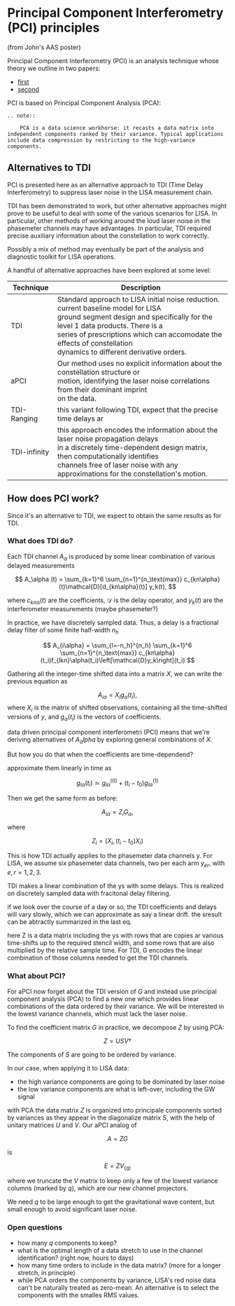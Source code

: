 # Principal Component Interferometry (PCI) principles
(from John's AAS poster)

Principal Component Interferometry (PCI) is an analysis technique whose theory we outline in two papers:
- [first](https://journals.aps.org/prd/abstract/10.1103/PhysRevD.103.042006) 
- [second](https://journals.aps.org/prd/abstract/10.1103/PhysRevD.104.122001)

PCI is based on Principal Component Analysis (PCA):

```{eval-rst}
.. note::

    PCA is a data science workhorse: it recasts a data matrix into independent components ranked by their variance. Typical applications include data compression by restricting to the high-variance components.
```  

## Alternatives to TDI
PCI is presented here as an alternative approach to TDI (Time Delay Interferometry) to suppress laser noise in the LISA measurement chain.

TDI has been demonstrated to work, but other alternative approaches might prove to be useful to deal with some of the various scenarios for LISA. In particular, other methods of working around the loud laser noise in the phasemeter channels may have advantages. In particular, TDI required precise auxiliary information about the constellation to work correctly.

Possibly a mix of method may eventually be part of the analysis and diagnostic toolkit for LISA operations.

A handful of alternative approaches have been explored at some level:

| Technique  |  Description |
|---|---|      
| TDI  | Standard approach to LISA initial noise reduction. current baseline model for LISA <br/>ground segment design and specifically for the level 1 data products. There is a <br/>series of prescriptions which can accomodate the effects of constellation <br/>dynamics to different derivative orders.|
| aPCI  | Our method uses no explicit information about the constellation structure or <br/>motion, identifying the laser noise correlations from their dominant imprint <br/>on the data. |
| TDI-Ranging | this variant following TDI, expect that the precise time delays ar  |
| TDI-infinity  | this approach encodes the information about the laser noise propagation delays <br/>in a discretely time-dependent design matrix, then computationally identifies <br/>channels free of laser noise with any approximations for the constellation's motion.|

## How does PCI work?

Since it's an alternative to TDI, we expect to obtain the same results as for TDI.

### What does TDI do?

Each TDI channel $A_\alpha$ is produced by some linear combination of various delayed measurements

$$
 A_\alpha (t) = \sum_{k=1}^6 \sum_{n=1}^{n_\text{max}} c_{kn\alpha}(t)\mathcal{D}[d_{kn\alpha}(t)] y_k(t),
$$

where $c_{kn\alpha}(t)$ are the coefficients, $\mathcal{D}$ is the delay operator, and $y_k(t)$ are the interferometer measurements (maybe phasemeter?)

In practice, we have discretely sampled data. Thus, a delay is a fractional delay filter of some finite half-width $n_h$

$$
A_{i\alpha} = \sum_{l=-n_h}^{n_h} \sum_{k=1}^6 \sum_{n=1}^{n_\text{max}} c_{kn\alpha}(t_i)f_{lkn}\alpha(t_i)\left[\mathcal{D}y_k\right](t_i)
$$

Gathering all the integer-time shifted data into a matrix $X$, we can write the previous equation as
 
$$
A_{i\alpha} = X_i g_\alpha (t_i),
$$
where $X_i$ is the matrix of shifted observations, containing all the time-shifted versions of $y$, and  $g_\alpha (t_i)$ is the vectors of coefficients.

data driven principal component interferometri (PCI) means that we're deriving alternatives of $A_alpha$ by exploring general combinations of $X$.

But how you do that when the coefficients are time-dependend?

approximate them linearly in time as

$$
g_{l\alpha}(t_i)\simeq g_{l\alpha}^{(0)} + (t_i - t_0) g_{l\alpha}^(1)
$$

Then we get the same form as before:

$$
A_{i\alpha} = Z_i G_\alpha,
$$

where 

$$
Z_i = (X_i, (t_i - t_0)X_i)
$$


This is how TDI actually applies to the phasemeter data channels y. For LISA, we assume six phasemeter data channels, two per each arm $y_{er}$, with $e,r = 1,2,3$.

TDi makes a linear combination of the ys with some delays. This is realized on discretely sampled data with fracitonal delay filtering. 

if we look over the course of a day or so, the TDI coefficients and delays will vary slowly, which we can approximate as say a linear drift.
the sresult can be abtractly summarized  in the last eq.

here Z is a data matrix including the ys with rows that are copies ar various time-shifts up to the required stencil width, and some rows that are also multiplied by the relative sample time. For TDI, G encodes the linear combination of those columns needed to get the TDI channels.


### What about PCI?
For aPCI now forget about the TDI version of $G$ and instead use principal component analysis (PCA) to find a new one which provides linear combinations of the data ordered by their variance. We will be interested in the lowest variance channels, which must lack the laser noise.


To find the coefficient matrix $G$ in practice, we decompose $Z$ by using PCA:

$$
Z = USV\dagger
$$

The components of $S$ are going to be ordered by variance. 

In our case, when applying it to LISA data:
- the high variance components are going to be dominated by laser noise
- the low variance components are what is left-over, including the GW signal

with PCA the data matrix $Z$ is organized into principale components sorted by variances as they appear in the diagonalize matrix $S$, with the help of unitary matrices $U$ and $V$. Our aPCI analog of 

$$
A = Z G
$$

is 

$$
E = Z V_{(q)}
$$

where we truncate the $V$ matrix to keep only a few of the lowest variance columns (marked by $q$), which are our new channel projectors.

We need $q$ to be large enough to get the gravitational wave content, but small enough to avoid significant laser noise.


### Open questions
- how many $q$ components to keep?
- what is the optimal length of a data stretch to use in the channel identification? (right now, hours to days)
- how many time orders to include in the data matrix? (more for a longer stretch, in principle)
- while PCA orders the components by variance, LISA's red noise data can't be naturally treated as zero-mean. An alternative is to select the components with the smalles RMS values. 